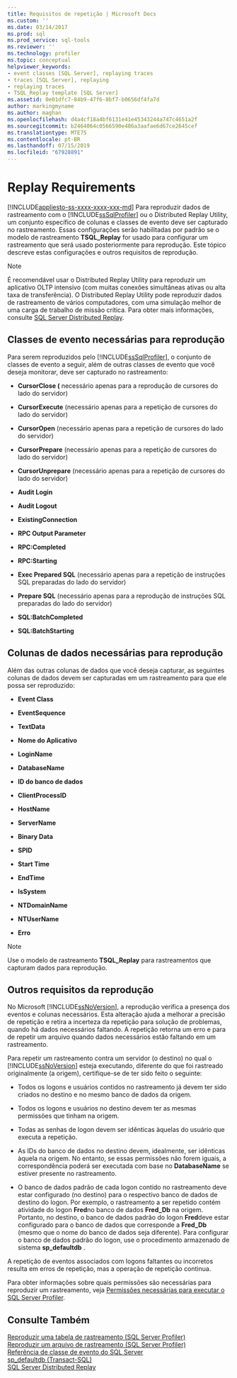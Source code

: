 ```yaml
---
title: Requisitos de repetição | Microsoft Docs
ms.custom: ''
ms.date: 03/14/2017
ms.prod: sql
ms.prod_service: sql-tools
ms.reviewer: ''
ms.technology: profiler
ms.topic: conceptual
helpviewer_keywords:
- event classes [SQL Server], replaying traces
- traces [SQL Server], replaying
- replaying traces
- TSQL_Replay template [SQL Server]
ms.assetid: 0e01dfc7-84b9-47f6-8bf7-b0656df4fa7d
author: markingmyname
ms.author: maghan
ms.openlocfilehash: d4a4cf18a4bf6131e41e45343244a747c4651a2f
ms.sourcegitcommit: b2464064c0566590e486a3aafae6d67ce2645cef
ms.translationtype: MTE75
ms.contentlocale: pt-BR
ms.lasthandoff: 07/15/2019
ms.locfileid: "67928891"
---
```

# <a name="replay-requirements"></a>Replay Requirements
[!INCLUDE[appliesto-ss-xxxx-xxxx-xxx-md](../../includes/appliesto-ss-xxxx-xxxx-xxx-md.md)]
  Para reproduzir dados de rastreamento com o [!INCLUDE[ssSqlProfiler](../../includes/sssqlprofiler-md.md)] ou o Distributed Replay Utility, um conjunto específico de colunas e classes de evento deve ser capturado no rastreamento. Essas configurações serão habilitadas por padrão se o modelo de rastreamento **TSQL_Replay** for usado para configurar um rastreamento que será usado posteriormente para reprodução. Este tópico descreve estas configurações e outros requisitos de reprodução.  
  
> [!NOTE]  
>  É recomendável usar o Distributed Replay Utility para reproduzir um aplicativo OLTP intensivo (com muitas conexões simultâneas ativas ou alta taxa de transferência). O Distributed Replay Utility pode reproduzir dados de rastreamento de vários computadores, com uma simulação melhor de uma carga de trabalho de missão crítica. Para obter mais informações, consulte [SQL Server Distributed Replay](../../tools/distributed-replay/sql-server-distributed-replay.md).  
  
## <a name="event-classes-required-for-replay"></a>Classes de evento necessárias para reprodução  
 Para serem reproduzidos pelo [!INCLUDE[ssSqlProfiler](../../includes/sssqlprofiler-md.md)], o conjunto de classes de evento a seguir, além de outras classes de evento que você deseja monitorar, deve ser capturado no rastreamento:  
  
-   **CursorClose (** necessário apenas para a reprodução de cursores do lado do servidor)  
  
-   **CursorExecute** (necessário apenas para a repetição de cursores do lado do servidor)  
  
-   **CursorOpen** (necessário apenas para a repetição de cursores do lado do servidor)  
  
-   **CursorPrepare** (necessário apenas para a repetição de cursores do lado do servidor)  
  
-   **CursorUnprepare** (necessário apenas para a repetição de cursores do lado do servidor)  
  
-   **Audit Login**  
  
-   **Audit Logout**  
  
-   **ExistingConnection**  
  
-   **RPC Output Parameter**  
  
-   **RPC:Completed**  
  
-   **RPC:Starting**  
  
-   **Exec Prepared SQL** (necessário apenas para a repetição de instruções SQL preparadas do lado do servidor)  
  
-   **Prepare SQL** (necessário apenas para a reprodução de instruções SQL preparadas do lado do servidor)  
  
-   **SQL:BatchCompleted**  
  
-   **SQL:BatchStarting**  
  
## <a name="data-columns-required-for-replay"></a>Colunas de dados necessárias para reprodução  
 Além das outras colunas de dados que você deseja capturar, as seguintes colunas de dados devem ser capturadas em um rastreamento para que ele possa ser reproduzido:  
  
-   **Event Class**  
  
-   **EventSequence**  
  
-   **TextData**  
  
-   **Nome do Aplicativo**  
  
-   **LoginName**  
  
-   **DatabaseName**  
  
-   **ID do banco de dados**  
  
-   **ClientProcessID**  
  
-   **HostName**  
  
-   **ServerName**  
  
-   **Binary Data**  
  
-   **SPID**  
  
-   **Start Time**  
  
-   **EndTime**  
  
-   **IsSystem**  
  
-   **NTDomainName**  
  
-   **NTUserName**  
  
-   **Erro**  
  
> [!NOTE]  
>  Use o modelo de rastreamento **TSQL_Replay** para rastreamentos que capturam dados para reprodução.  
  
## <a name="other-replay-requirements"></a>Outros requisitos da reprodução  
 No Microsoft [!INCLUDE[ssNoVersion](../../includes/ssnoversion-md.md)], a reprodução verifica a presença dos eventos e colunas necessários. Esta alteração ajuda a melhorar a precisão de repetição e retira a incerteza da repetição para solução de problemas, quando há dados necessários faltando. A repetição retorna um erro e para de repetir um arquivo quando dados necessários estão faltando em um rastreamento.  
  
 Para repetir um rastreamento contra um servidor (o destino) no qual o [!INCLUDE[ssNoVersion](../../includes/ssnoversion-md.md)] esteja executando, diferente do que foi rastreado originalmente (a origem), certifique-se de ter sido feito o seguinte:  
  
-   Todos os logons e usuários contidos no rastreamento já devem ter sido criados no destino e no mesmo banco de dados da origem.  
  
-   Todos os logons e usuários no destino devem ter as mesmas permissões que tinham na origem.  
  
-   Todas as senhas de logon devem ser idênticas àquelas do usuário que executa a repetição.  
  
-   As IDs do banco de dados no destino devem, idealmente, ser idênticas àquela na origem. No entanto, se essas permissões não forem iguais, a correspondência poderá ser executada com base no **DatabaseName** se estiver presente no rastreamento.  
  
-   O banco de dados padrão de cada logon contido no rastreamento deve estar configurado (no destino) para o respectivo banco de dados de destino do logon. Por exemplo, o rastreamento a ser repetido contém atividade do logon **Fred**no banco de dados **Fred_Db** na origem. Portanto, no destino, o banco de dados padrão do logon **Fred**deve estar configurado para o banco de dados que corresponde a **Fred_Db** (mesmo que o nome do banco de dados seja diferente). Para configurar o banco de dados padrão do logon, use o procedimento armazenado de sistema **sp_defaultdb** .  
  
 A repetição de eventos associados com logons faltantes ou incorretos resulta em erros de repetição, mas a operação de repetição continua.  
  
 Para obter informações sobre quais permissões são necessárias para reproduzir um rastreamento, veja [Permissões necessárias para executar o SQL Server Profiler](../../tools/sql-server-profiler/permissions-required-to-run-sql-server-profiler.md).  
  
## <a name="see-also"></a>Consulte Também  
 [Reproduzir uma tabela de rastreamento &#40;SQL Server Profiler&#41;](../../tools/sql-server-profiler/replay-a-trace-table-sql-server-profiler.md)   
 [Reproduzir um arquivo de rastreamento &#40;SQL Server Profiler&#41;](../../tools/sql-server-profiler/replay-a-trace-file-sql-server-profiler.md)   
 [Referência de classe de evento do SQL Server](../../relational-databases/event-classes/sql-server-event-class-reference.md)   
 [sp_defaultdb &#40;Transact-SQL&#41;](../../relational-databases/system-stored-procedures/sp-defaultdb-transact-sql.md)   
 [SQL Server Distributed Replay](../../tools/distributed-replay/sql-server-distributed-replay.md)  
  
  
